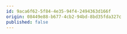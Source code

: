 ```yaml
---
id: 9aca6f62-5f84-4e35-94f4-2494363d166f
origin: 08449e88-b677-4cb2-94bd-8bd35fda327c
published: false
---
```

